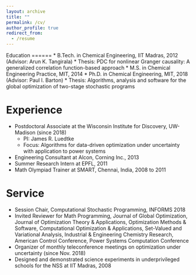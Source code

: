 ```yaml
---
layout: archive
title: ""
permalink: /cv/
author_profile: true
redirect_from:
  - /resume
---
```

<p line-height: 5px>
Education
======
* B.Tech. in Chemical Engineering, IIT Madras, 2012 (Advisor: Arun K. Tangirala)
  * Thesis: PDC for nonlinear Granger causality: A generalized correlation function-based approach
* M.S. in Chemical Engineering Practice, MIT, 2014
* Ph.D. in Chemical Engineering, MIT, 2018 (Advisor: Paul I. Barton)
  * Thesis: Algorithms, analysis and software for the global optimization of two-stage stochastic programs

Experience
======
* Postdoctoral Associate at the Wisconsin Institute for Discovery, UW-Madison (since 2018)
  * PI: James R. Luedtke
  * Focus: Algorithms for data-driven optimization under uncertainty with application to power systems
* Engineering Consultant at Alcon, Corning Inc., 2013
* Summer Research Intern at EPFL, 2011
* Math Olympiad Trainer at SMART, Chennai, India, 2008 to 2011

Service
======
* Session Chair, Computational Stochastic Programming, INFORMS 2018
* Invited Reviewer for Math Programming, Journal of Global Optimization, Journal of Optimization Theory & Applications, Optimization Methods & Software, Computational Optimization & Applications, Set-Valued and Variational Analysis, Industrial & Engineering Chemistry Research, American Control Conference, Power Systems Computation Conference
* Organizer of monthly teleconference meetings on optimization under uncertainty (since Nov. 2018)
* Designed and demonstrated science experiments in underprivileged schools for the NSS at IIT Madras, 2008 
</p>


